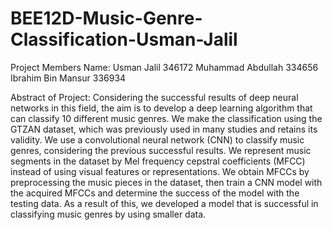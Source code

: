 # BEE12D-Music-Genre-Classification-Usman-Jalil

Project Members Name:
Usman Jalil 346172
Muhammad Abdullah 334656
Ibrahim Bin Mansur 336934

Abstract of Project:
Considering the successful results of deep neural networks in this field, the aim is to develop a deep learning algorithm that can classify 10 different music genres. We make the classification using the GTZAN dataset, which was previously used in many studies and retains its validity. We use a convolutional neural network (CNN) to classify music genres, considering the previous successful results. We represent music segments in the dataset by Mel frequency cepstral coefficients (MFCC) instead of using visual features or representations. We obtain MFCCs by preprocessing the music pieces in the dataset, then train a CNN model with the acquired MFCCs and determine the success of the model with the testing data. As a result of this, we developed a model that is successful in classifying music genres by using smaller data.

